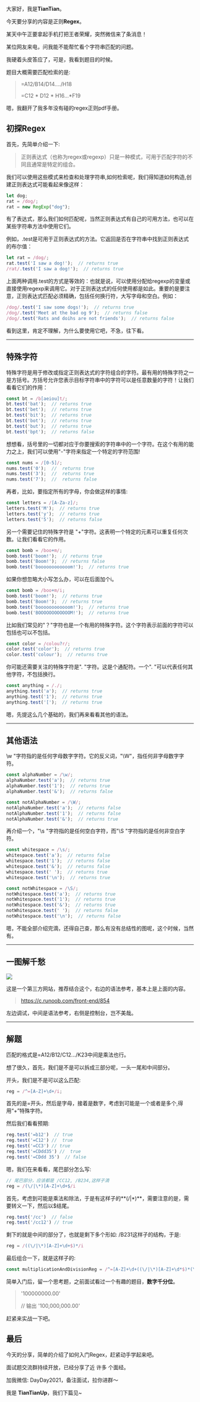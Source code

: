 大家好，我是**TianTian**。

今天要分享的内容是正则**Regex**。

某天中午正要拿起手机打把王者荣耀，突然微信来了条消息！

某位网友来电，问我能不能帮忙看个字符串匹配的问题。

我硬着头皮答应了，可是，我看到题目的时候。

题目大概需要匹配检索的是:

> =A12/B14/D14..../H18
>
> =C12 * D12 * H16...*F19

嗯，我翻开了我多年没有碰的regex正则pdf手册。



## 初探Regex

首先，先简单介绍一下:

> 正则表达式（也称为regex或regexp）只是一种模式，可用于匹配字符的不同且通常是特定的组合。

我们可以使用这些模式来检查和处理字符串,如何检索呢，我们得知道如何构造,创建正则表达式可能看起来像这样：

```js
let dog;
rat = /dog/;
rat = new RegExp("dog");
```

有了表达式，那么我们如何匹配呢，当然正则表达式有自己的可用方法，也可以在某些字符串方法中使用它们。

例如，.test是可用于正则表达式的方法。它返回是否在字符串中找到正则表达式的布尔值：

```js
let rat = /dog/;
rat.test('I saw a dog!');  // returns true
/rat/.test('I saw a dog!');  // returns true
```

上面两种调用.test的方式是等效的：也就是说，可以使用分配给regexp的变量或直接使用regexp来调用它。对于正则表达式的任何使用都是如此。重要的是要注意，正则表达式匹配必须精确，包括任何换行符，大写字母和空白。例如：

```js
/dog/.test('I saw some dogs!');  // returns true
/dog/.test('Meet at the bad og 9');  // returns false
/dog/.test('Rats and doihs are not friends');  // returns false
```

看到这里，肯定不理解，为什么要使用它吧，不急，往下看。

------

## 特殊字符

特殊字符是用于修改或指定正则表达式的字符组合的字符。最有用的特殊字符之一是方括号。方括号允许您表示目标字符串中的字符可以是任意数量的字符！让我们看看它们的作用：

```js
const bt = /b[aeiou]t/;
bt.test('bat');  // returns true
bt.test('bet');  // returns true
bt.test('bit');  // returns true
bt.test('bot');  // returns true
bt.test('but');  // returns true
bt.test('bpt');  // returns false
```

想想看，括号里的一切都对应于你要搜索的字符串中的一个字符。在这个有用的能力之上，我们可以使用"-"字符来指定一个特定的字符范围!

```js
const nums = /[0-5]/;
nums.test('0');  //  returns true
nums.test('3');  //  returns true
nums.test('7');  //  returns false
```

再者，比如，要指定所有的字母，你会做这样的事情:

```js
const letters = /[A-Za-z]/;
letters.test('M');  // returns true
letters.test('y');  // returns true
letters.test('5');  // returns false
```

另一个需要记住的特殊字符是 "+"字符。这表明一个特定的元素可以重复任何次数。让我们看看它的作用。

```js
const bomb = /boo+m/;  
bomb.test('boom!');  // returns true
bomb.test('Boom!');  // returns false
bomb.test('boooooooooooom!');  // returns true
```

如果你想忽略大小写怎么办，可以在后面加个i。

```js
const bomb = /boo+m/i;  
bomb.test('boom!');  // returns true
bomb.test('Boom!');  // returns true
bomb.test('boooooooooooom!');  // returns true
bomb.test('BOOOOOOOOOOOOM!');  // returns true
```

比如我们常见的"？"字符也是一个有用的特殊字符。这个字符表示前面的字符可以包括也可以不包括。

```js
const color = /colou?r/; 
color.test('color');  // returns true
color.test('colour');  // returns true
```

你可能还需要关注的特殊字符是". "字符。这是个通配符。一个". "可以代表任何其他字符，不包括换行。

```js
const anything = /./; 
anything.test('a');  // returns true
anything.test('1');  // returns true
anything.test('[');  // returns true
```

嗯，先提这么几个基础的，我们再来看看其他的语法。

-----





## 其他语法

\w "字符指的是任何字母数字字符。它的反义词，"\W"，指任何非字母数字字符。

```js
const alphaNumber = /\w/;  
alphaNumber.test('a');  // returns true
alphaNumber.test('1');  // returns true
alphaNumber.test('&');  // returns false

const notAlphaNumber = /\W/; 
notAlphaNumber.test('a');  // returns false
notAlphaNumber.test('1');  // returns false
notAlphaNumber.test('&');  // returns true
```

再介绍一个，"\s "字符指的是任何空白字符，而"\S "字符指的是任何非空白字符。

```js
const whitespace = /\s/;  
whitespace.test('a');  // returns false
whitespace.test('1');  // returns false
whitespace.test('&');  // returns false
whitespace.test(' ');  // returns true
whitespace.test('\n');  // returns true

const notWhitespace = /\S/; 
notWhitespace.test('a');  // returns true
notWhitespace.test('1');  // returns true
notWhitespace.test('&');  // returns true
notWhitespace.test(' ');  // returns false
notWhitespace.test('\n');  // returns false
```

嗯，不能全部介绍完滴，还得自己查，那么有没有总结性的图呢，这个时候，当然有。

-----



## 一图解千愁

![](/Users/lee/Desktop/1.jpg)



这是一个第三方网站，推荐结合这个，右边的语法参考，基本上是上面的内容。

> https://c.runoob.com/front-end/854

左边调试，中间是语法参考，右侧是控制台，岂不美哉。

-----



## 解题

匹配的格式是=A12/B12/C12.../K23中间是乘法也行。

想了很久，首先，我们是不是可以拆成三部分呢，一头一尾和中间部分。

开头，我们是不是可以这么匹配:

```js
reg = /^=[A-Z]+\d+/i;
```

首先的是=开头，然后是字母，接着是数字，考虑到可能是一个或者是多个,得用“+”特殊字符。

然后我们看看预期:

```js
reg.test('=b12')  // true
reg.test('=C12') //  true
reg.test('=CC3') // true
reg.test('=CDdd35') //  true
reg.test('=CDdd 35')  // false
```

嗯，我们在来看看，尾巴部分怎么写:

```js
// 尾巴部分，应该都是 /CC12, /B234,这样子滴
reg = /(\/|\*)[A-Z]+\d+$/i
```

首先，考虑到可能是乘法和除法，于是有这样子的**(\/|\*)**，需要注意的是，需要转义一下，然后以$结尾。

```js
reg.test('/cc')  // false
reg.test('/cc12') // true
```

剩下的就是中间的部分了，也就是剩下多个形如: /B231这样子的结构，于是:

```js
reg = /((\/|\*)[A-Z]+\d+$)*/i
```

最后组合一下，就是这样子的:

```js
const multiplicationAndDivisionReg = /^=[A-Z]+\d+((\/|\*)[A-Z]+\d*$)*(\/|\*)[A-Z]+\d+$/i;
```



简单入门后，留一个思考题，之前面试看过一个有趣的题目，**数字千分位**。

> '100000000.00'
>
> // 输出 '100,000,000.00'

赶紧来实战一下吧。



## 最后 

今天的分享，简单的介绍了如何入门Regex，赶紧动手学起来吧。

面试题交流群持续开放，已经分享了近 许多 个面经。

加我微信: DayDay2021，备注面试，拉你进群～

我是 **TianTianUp**，我们下篇见~

